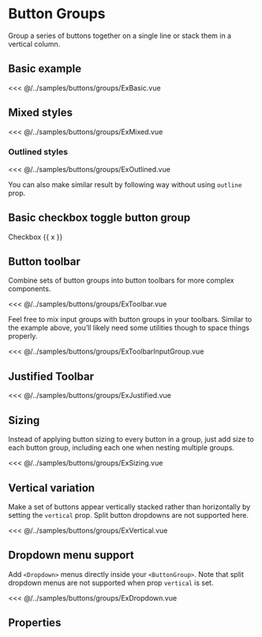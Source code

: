 # Button Groups

Group a series of buttons together on a single line or stack them in a vertical column.

## Basic example

<<< @/../samples/buttons/groups/ExBasic.vue

<Sample><ExBasic/></Sample>

## Mixed styles

<<< @/../samples/buttons/groups/ExMixed.vue

<Sample><ExMixed/></Sample>

### Outlined styles

<<< @/../samples/buttons/groups/ExOutlined.vue

<Sample><ExOutlined/></Sample>

You can also make similar result by following way without using `outline` prop.

## Basic checkbox toggle button group

<div class="bootstrap">
<WButtonGroup aria-label="Basic checkbox toggle button group">
    <WCheckbox button v-for="x in 5">Checkbox {{ x }}</WCheckbox> 
</WButtonGroup>
</div>

## Button toolbar

Combine sets of button groups into button toolbars for more complex components.

<<< @/../samples/buttons/groups/ExToolbar.vue

<Sample><ExToolbar/></Sample>

Feel free to mix input groups with button groups in your toolbars. Similar to the example above, you’ll likely need some
utilities though to space things properly.

<<< @/../samples/buttons/groups/ExToolbarInputGroup.vue

<Sample><ExToolbarInputGroup/></Sample>

## Justified Toolbar

<<< @/../samples/buttons/groups/ExJustified.vue

<Sample><ExJustified/></Sample>

## Sizing

Instead of applying button sizing to every button in a group, just add size to each button group, including each one
when nesting multiple groups.

<<< @/../samples/buttons/groups/ExSizing.vue

<Sample><ExSizing/></Sample>

## Vertical variation

Make a set of buttons appear vertically stacked rather than horizontally by setting the `vertical`
prop. Split button dropdowns are not supported here.

<<< @/../samples/buttons/groups/ExVertical.vue

<Sample><ExVertical/></Sample>

## Dropdown menu support

Add `<Dropdown>` menus directly inside your `<ButtonGroup>`. Note that split dropdown menus are not supported when
prop `vertical` is set.


<<< @/../samples/buttons/groups/ExDropdown.vue

<Sample><ExDropdown/></Sample>

## Properties

<Properties/>

<script lang="ts" setup>
import ExBasic from "../../../../samples/buttons/groups/ExBasic.vue";
import ExDropdown from "../../../../samples/buttons/groups/ExDropdown.vue";
import ExJustified from "../../../../samples/buttons/groups/ExJustified.vue";
import ExMixed from "../../../../samples/buttons/groups/ExMixed.vue";
import ExOutlined from "../../../../samples/buttons/groups/ExOutlined.vue";
import ExSizing from "../../../../samples/buttons/groups/ExSizing.vue";
import ExToolbar from "../../../../samples/buttons/groups/ExToolbar.vue";
import ExToolbarInputGroup from "../../../../samples/buttons/groups/ExToolbarInputGroup.vue";
import ExVertical from "../../../../samples/buttons/groups/ExVertical.vue";
import Properties from "../../../../samples/buttons/groups/Properties.vue";
</script>